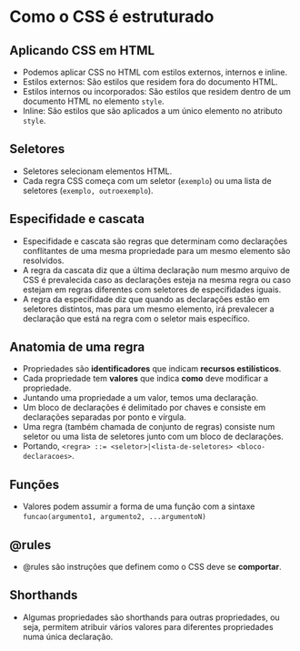 # Como o CSS é estruturado

## Aplicando CSS em HTML

- Podemos aplicar CSS no HTML com estilos externos, internos e inline.
- Estilos externos: São estilos que residem fora do documento HTML.
- Estilos internos ou incorporados: São estilos que residem dentro de um documento HTML no elemento `style`.
- Inline: São estilos que são aplicados a um único elemento no atributo `style`.

## Seletores

- Seletores selecionam elementos HTML.
- Cada regra CSS começa com um seletor (`exemplo`) ou uma lista de seletores (`exemplo, outroexemplo`).

## Especifidade e cascata

- Especifidade e cascata são regras que determinam como declarações conflitantes de uma mesma propriedade para um mesmo elemento são resolvidos.
- A regra da cascata diz que a última declaração num mesmo arquivo de CSS é prevalecida caso as declarações esteja na mesma regra ou caso estejam em regras diferentes com seletores de especifidades iguais.
- A regra da especifidade diz que quando as declarações estão em seletores distintos, mas para um mesmo elemento, irá prevalecer a declaração que está na regra com o seletor mais específico.

## Anatomia de uma regra

- Propriedades são **identificadores** que indicam **recursos estilísticos**.
- Cada propriedade tem **valores** que indica **como** deve modificar a propriedade.
- Juntando uma propriedade a um valor, temos uma declaração.
- Um bloco de declarações é delimitado por chaves e consiste em declarações separadas por ponto e vírgula.
- Uma regra (também chamada de conjunto de regras) consiste num seletor ou uma lista de seletores junto com um bloco de declarações.
- Portando, `<regra> ::= <seletor>|<lista-de-seletores> <bloco-declaracoes>`.

## Funções

- Valores podem assumir a forma de uma função com a sintaxe `funcao(argumento1, argumento2, ...argumentoN)`

## @rules

- @rules são instruções que definem como o CSS deve se **comportar**.

## Shorthands

- Algumas propriedades são shorthands para outras propriedades, ou seja, permitem atribuir vários valores para diferentes propriedades numa única declaração.